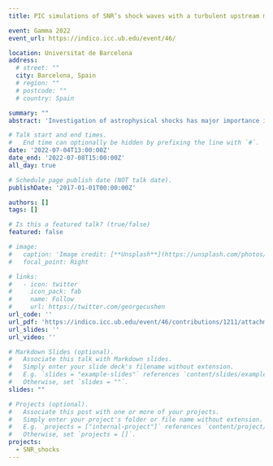 ```yaml
---
title: PIC simulations of SNR’s shock waves with a turbulent upstream medium

event: Gamma 2022
event_url: https://indico.icc.ub.edu/event/46/

location: Universitat de Barcelona
address:
  # street: ""
  city: Barcelona, Spain
  # region: ""
  # postcode: ""
  # country: Spain

summary: ""
abstract: 'Investigation of astrophysical shocks has major importance in understanding physics of the cosmic rays acceleration. Electrons to be accelerated at shocks must have a suprathermal energy, which implies that they should undergo some pre-acceleration mechanism. Many numerical studies examined possible injection mechanisms, however, most of them considered homogenous upstream medium, which is an unreal assumption for astrophysical environments. We will to investigate electron acceleration at high Mach number and low plasma beta shocks using 2D3V particle-in-cell simulations with a turbulent upstream medium. Here, we discuss the method of generation of the compression-dominated turbulence along with its insertion into a shock simulation. The turbulence’s parameters represent the high Mach number and low plasma beta regime. Moreover, it is sufficiently long-living, and the presented matching method allows to insert it quasi-seamlessly into a shock simulation.'

# Talk start and end times.
#   End time can optionally be hidden by prefixing the line with `#`.
date: '2022-07-04T13:00:00Z'
date_end: '2022-07-08T15:00:00Z'
all_day: true

# Schedule page publish date (NOT talk date).
publishDate: '2017-01-01T00:00:00Z'

authors: []
tags: []

# Is this a featured talk? (true/false)
featured: false

# image:
#   caption: 'Image credit: [**Unsplash**](https://unsplash.com/photos/bzdhc5b3Bxs)'
#   focal_point: Right

# links:
#   - icon: twitter
#     icon_pack: fab
#     name: Follow
#     url: https://twitter.com/georgecushen
url_code: ''
url_pdf: 'https://indico.icc.ub.edu/event/46/contributions/1211/attachments/396/734/ID376-KarolFulat-PIC_simulations_of_turbulent_SNR_shocks.pdf'
url_slides: ''
url_video: ''

# Markdown Slides (optional).
#   Associate this talk with Markdown slides.
#   Simply enter your slide deck's filename without extension.
#   E.g. `slides = "example-slides"` references `content/slides/example-slides.md`.
#   Otherwise, set `slides = ""`.
slides: ""

# Projects (optional).
#   Associate this post with one or more of your projects.
#   Simply enter your project's folder or file name without extension.
#   E.g. `projects = ["internal-project"]` references `content/project/deep-learning/index.md`.
#   Otherwise, set `projects = []`.
projects:
  - SNR_shocks
---
```


<!-- {{% callout note %}}
Click on the **Slides** button above to view the built-in slides feature.
{{% /callout %}}

Slides can be added in a few ways:

- **Create** slides using Wowchemy's [_Slides_](https://wowchemy.com/docs/managing-content/#create-slides) feature and link using `slides` parameter in the front matter of the talk file
- **Upload** an existing slide deck to `static/` and link using `url_slides` parameter in the front matter of the talk file
- **Embed** your slides (e.g. Google Slides) or presentation video on this page using [shortcodes](https://wowchemy.com/docs/writing-markdown-latex/).

Further event details, including [page elements](https://wowchemy.com/docs/writing-markdown-latex/) such as image galleries, can be added to the body of this page. -->
